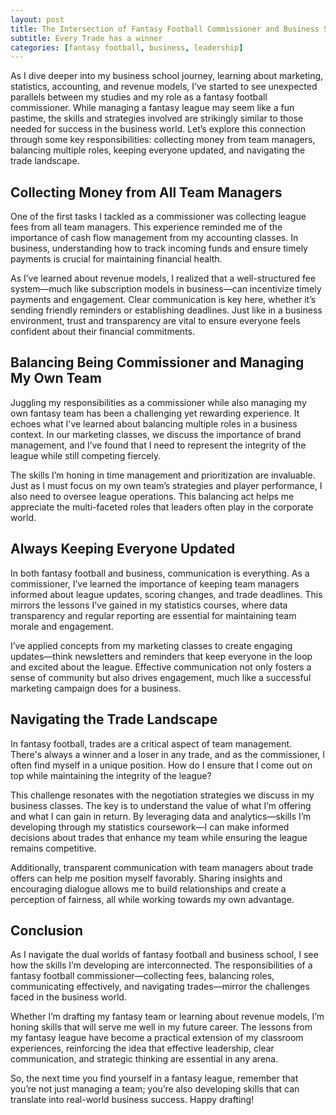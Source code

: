 ```yaml
---
layout: post
title: The Intersection of Fantasy Football Commissioner and Business School Learning
subtitle: Every Trade has a winner
categories: [fantasy football, business, leadership]
---
```


As I dive deeper into my business school journey, learning about marketing, statistics, accounting, and revenue models, I’ve started to see unexpected parallels between my studies and my role as a fantasy football commissioner. While managing a fantasy league may seem like a fun pastime, the skills and strategies involved are strikingly similar to those needed for success in the business world. Let’s explore this connection through some key responsibilities: collecting money from team managers, balancing multiple roles, keeping everyone updated, and navigating the trade landscape.

## Collecting Money from All Team Managers

One of the first tasks I tackled as a commissioner was collecting league fees from all team managers. This experience reminded me of the importance of cash flow management from my accounting classes. In business, understanding how to track incoming funds and ensure timely payments is crucial for maintaining financial health.

As I’ve learned about revenue models, I realized that a well-structured fee system—much like subscription models in business—can incentivize timely payments and engagement. Clear communication is key here, whether it’s sending friendly reminders or establishing deadlines. Just like in a business environment, trust and transparency are vital to ensure everyone feels confident about their financial commitments.

## Balancing Being Commissioner and Managing My Own Team

Juggling my responsibilities as a commissioner while also managing my own fantasy team has been a challenging yet rewarding experience. It echoes what I've learned about balancing multiple roles in a business context. In our marketing classes, we discuss the importance of brand management, and I’ve found that I need to represent the integrity of the league while still competing fiercely.

The skills I’m honing in time management and prioritization are invaluable. Just as I must focus on my own team’s strategies and player performance, I also need to oversee league operations. This balancing act helps me appreciate the multi-faceted roles that leaders often play in the corporate world.

## Always Keeping Everyone Updated

In both fantasy football and business, communication is everything. As a commissioner, I’ve learned the importance of keeping team managers informed about league updates, scoring changes, and trade deadlines. This mirrors the lessons I’ve gained in my statistics courses, where data transparency and regular reporting are essential for maintaining team morale and engagement.

I’ve applied concepts from my marketing classes to create engaging updates—think newsletters and reminders that keep everyone in the loop and excited about the league. Effective communication not only fosters a sense of community but also drives engagement, much like a successful marketing campaign does for a business.

## Navigating the Trade Landscape

In fantasy football, trades are a critical aspect of team management. There's always a winner and a loser in any trade, and as the commissioner, I often find myself in a unique position. How do I ensure that I come out on top while maintaining the integrity of the league?

This challenge resonates with the negotiation strategies we discuss in my business classes. The key is to understand the value of what I’m offering and what I can gain in return. By leveraging data and analytics—skills I’m developing through my statistics coursework—I can make informed decisions about trades that enhance my team while ensuring the league remains competitive.

Additionally, transparent communication with team managers about trade offers can help me position myself favorably. Sharing insights and encouraging dialogue allows me to build relationships and create a perception of fairness, all while working towards my own advantage.

## Conclusion

As I navigate the dual worlds of fantasy football and business school, I see how the skills I’m developing are interconnected. The responsibilities of a fantasy football commissioner—collecting fees, balancing roles, communicating effectively, and navigating trades—mirror the challenges faced in the business world.

Whether I’m drafting my fantasy team or learning about revenue models, I’m honing skills that will serve me well in my future career. The lessons from my fantasy league have become a practical extension of my classroom experiences, reinforcing the idea that effective leadership, clear communication, and strategic thinking are essential in any arena.

So, the next time you find yourself in a fantasy league, remember that you’re not just managing a team; you’re also developing skills that can translate into real-world business success. Happy drafting!



<!-- As a fantasy football commissioner, I’ve come to realize that managing fairness is crucial—not just for the integrity of the league but also for my own success as a competitor. It’s a delicate balance: how can I ensure that trades are equitable while still positioning my team for victory? Let’s dive into the intricacies of navigating this landscape, using specific examples to illustrate my points.

## The Challenge of Fair Trades

In a league where trades are inevitable, it’s important to evaluate how they impact not just the teams involved, but also the league as a whole. Some trades may appear fair on the surface but can have hidden consequences, especially when considering the schedule.

### Example of a Fair-Seeming Trade

Consider a trade where Team A sends a star wide receiver to Team B in exchange for a solid running back and a bench player. On paper, this looks balanced. However, if Team B is about to face a series of easy opponents and Team A has a tough schedule ahead, this trade could backfire for Team A. They might be strengthening Team B's roster at a time when they desperately need to keep pace in the standings.

As a commissioner, I need to be mindful of these nuances. While it’s essential to allow managers the freedom to make trades, I also want to avoid scenarios where one team inadvertently sabotages another's chances due to the timing of their matchups. This means I have to be vigilant about understanding the league dynamics and the implications of each trade.

## The Allure of Unfair Trades

There are also situations where a trade might clearly benefit me as a commissioner, but at a glance, it could seem acceptable. For instance, if I facilitate a trade where I receive a top-tier player for a couple of underperforming backups, I might see an immediate boost to my lineup.

### Example of an Unfair Trade That Benefits the Commissioner

Imagine I orchestrate a trade where I send a couple of mediocre players to Team C in exchange for a star quarterback. Team C is desperate for any kind of help, and I can pitch the trade as beneficial since they’re gaining depth. However, if my team is about to face a favorable schedule and I can leverage my new quarterback to rack up points, I stand to gain a significant advantage.

Moreover, if I can charge a small "trade fee" to both teams for facilitating the deal, I’m not only enhancing my roster but also bringing in some extra cash. This kind of maneuver can raise ethical questions, as it may seem like I’m exploiting my position for personal gain.

## Maintaining Integrity While Winning

To ensure that I maintain fairness while still positioning myself for success, I’ve learned to adopt a few strategies:

1. **Transparent Communication**: I always make sure to discuss trades openly with the league. This includes explaining why I think a trade is beneficial for both sides, even if I’m the one gaining the most.

2. **Setting Clear Guidelines**: Establishing trade guidelines at the beginning of the season helps prevent any ambiguity. By outlining what constitutes a fair trade and making sure everyone understands the schedule dynamics, I can foster a more level playing field.

3. **Encouraging Dialogue**: I encourage managers to voice their concerns about trades. If a trade seems one-sided, opening up a discussion can help diffuse potential conflicts and keep the league cohesive.

4. **Self-Reflection**: Finally, I make it a point to reflect on my own trades. Am I taking advantage of my position as commissioner? If I ever feel that a trade could harm the integrity of the league, I reconsider my approach.

## Conclusion

Being a fantasy football commissioner requires a careful balancing act between managing fairness and securing personal success. While there will always be opportunities to take advantage of trades, I believe it’s essential to uphold the integrity of the league. By fostering transparent communication, setting clear guidelines, and encouraging dialogue, I can ensure that I navigate these challenges successfully.

At the end of the day, fantasy football is about more than just winning—it's about building a community where everyone feels valued and respected. As I continue my journey as both a commissioner and a competitor, I aim to embody these principles, proving that it is possible to win while maintaining fairness. -->